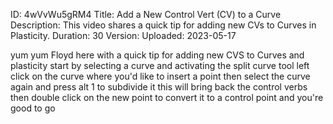 ID: 4wVvWu5gRM4
Title: Add a New Control Vert (CV) to a Curve
Description: This video shares a quick tip for adding new CVs to Curves in Plasticity.
Duration: 30
Version: 
Uploaded: 2023-05-17

yum yum Floyd here with a quick tip for
adding new CVS to Curves and plasticity
start by selecting a curve and
activating the split curve tool left
click on the curve where you'd like to
insert a point then select the curve
again and press alt 1 to subdivide it
this will bring back the control verbs
then double click on the new point to
convert it to a control point and you're
good to go